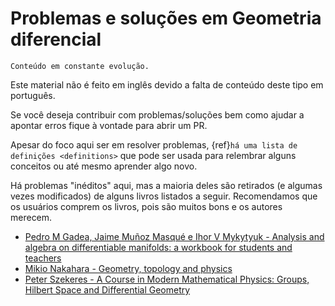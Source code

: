 # Problemas e soluções em Geometria diferencial

```{note}
Conteúdo em constante evolução.
```

Este material não é feito em inglês devido a falta de conteúdo deste tipo em português.

Se você deseja contribuir com problemas/soluções bem como ajudar a apontar erros fique à vontade para abrir um PR.

Apesar do foco aqui ser em resolver problemas, {ref}`há uma lista de definições <definitions>` que pode ser usada para relembrar alguns conceitos ou até mesmo aprender algo novo.

Há problemas "inéditos" aqui, mas a maioria deles são retirados (e algumas vezes modificados) de alguns livros listados a seguir. Recomendamos que os usuários comprem os livros, pois são muitos bons e os autores merecem.
 - [Pedro M Gadea, Jaime Muñoz Masqué e Ihor V Mykytyuk -  Analysis and algebra on differentiable manifolds: a workbook for students and teachers](https://www.amazon.com.br/Analysis-Algebra-Differentiable-Manifolds-Workbook/dp/9400793308)
 - [Mikio Nakahara - Geometry, topology and physics](https://www.amazon.com.br/Geometry-Topology-Physics-Second-Nakahara/dp/1138413364)
 - [Peter Szekeres - A Course in Modern Mathematical Physics: Groups, Hilbert Space and Differential Geometry](https://www.amazon.com.br/Course-Modern-Mathematical-Physics-Differential/dp/0521829607)

 ```{bibliography}
```